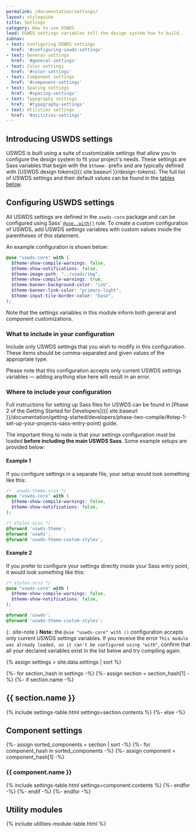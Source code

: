 ```yaml
---
permalink: /documentation/settings/
layout: styleguide
title: Settings
category: How to use USWDS
lead: USWDS settings variables tell the design system how to build.
subnav:
- text: Configuring USWDS settings
  href: '#configuring-uswds-settings'
- text: General settings
  href: '#general-settings'
- text: Color settings
  href: '#color-settings'
- text: Component settings
  href: '#component-settings'
- text: Spacing settings
  href: '#spacing-settings'
- text: Typography settings
  href: '#typography-settings'
- text: Utilities settings
  href: '#utilities-settings'
---
```


## Introducing USWDS settings
USWDS is built using a suite of customizable settings that allow you to configure the design system to fit your project's needs. These settings are Sass variables that begin with the `$theme-` prefix and are typically defined with [USWDS design tokens]({{ site.baseurl }}/design-tokens). The full list of USWDS settings and their default values can be found in the [tables below](#general-settings).

## Configuring USWDS settings
All USWDS settings are defined in the `uswds-core` package and can be configured using Sass' [`@use..with()`](https://sass-lang.com/documentation/at-rules/use#configuration) rule. To create a custom configuration of USWDS, add USWDS settings variables with custom values inside the parentheses of this statement.

An example configuration is shown below:

```scss
@use "uswds-core" with (
  $theme-show-compile-warnings: false,
  $theme-show-notifications: false,
  $theme-image-path: "../uswds/img",
  $theme-show-compile-warnings: true,
  $theme-banner-background-color: "ink",
  $theme-banner-link-color: "primary-light",
  $theme-input-tile-border-color: "base",
);
```
Note that the settings variables in this module inform both general and component customizations.

### What to include in your configuration
Include only USWDS settings that you wish to modify in this configuration. These items should be comma-separated and given values of the appropriate type.

Please note that this configuration accepts only current USWDS settings variables &mdash; adding anything else here will result in an error.

### Where to include your configuration
Full instructions for setting up Sass files for USWDS can be found in [Phase 2 of the Getting Started for Developers]({{ site.baseurl }}/documentation/getting-started/developers/phase-two-compile/#step-1-set-up-your-projects-sass-entry-point) guide.

The important thing to note is that your settings configuration must be loaded **before including the main USWDS Sass**. Some example setups are provided below:

#### Example 1
If you configure settings in a separate file, your setup would look something like this:

```scss
/* _uswds-theme.scss */
@use "uswds-core" with (
  $theme-show-compile-warnings: false,
  $theme-show-notifications: false,
);
```

```scss
/* styles.scss */
@forward 'uswds-theme';
@forward 'uswds';
@forward 'uswds-theme-custom-styles';
```

#### Example 2

If you prefer to configure your settings directly inside your Sass entry point, it would look something like this:

```scss
/* styles.scss */
@use "uswds-core" with (
  $theme-show-compile-warnings: false,
  $theme-show-notifications: false,
);

@forward 'uswds';
@forward 'uswds-theme-custom-styles';
```

{: .site-note }
**Note:** the `@use "uswds-core" with ()` configuration accepts only current USWDS settings variables. If you receive the error `This module was already loaded, so it can't be configured using "with"`, confirm that all your declared variables exist in the list below and try compiling again.

{% assign settings = site.data.settings | sort %}

{%- for section_hash in settings -%}
  {%- assign section = section_hash[1] -%}
  {%- if section.name -%}
    <h2 id="{{ section.name | slugify }}">{{ section.name }}</h2>
    {% include settings-table.html
      settings=section.contents
    %}
  {%- else -%}
    <h2 id="component-settings">Component settings</h2>
    {%- assign sorted_components = section | sort -%}
    {%- for component_hash in sorted_components -%}
    {%- assign component = component_hash[1] -%}
      <h3 id="{{ component.name | slugify }}" class="border-bottom-2px padding-bottom-05 text-normal">{{ component.name }}</h3>
      {% include settings-table.html
        settings=component.contents
      %}
    {%- endfor -%}
  {%- endif -%}
{%- endfor -%}

<h2 id="utility-modules">Utility modules</h2>
{% include utilities-module-table.html %}
